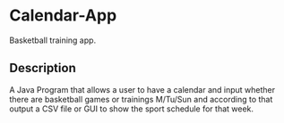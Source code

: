 # Calendar-App
Basketball training app.

## Description
A Java Program that allows a user to have a calendar and input whether there are basketball games or trainings M/Tu/Sun and according to that output a CSV file or GUI to show the sport schedule for that week.
